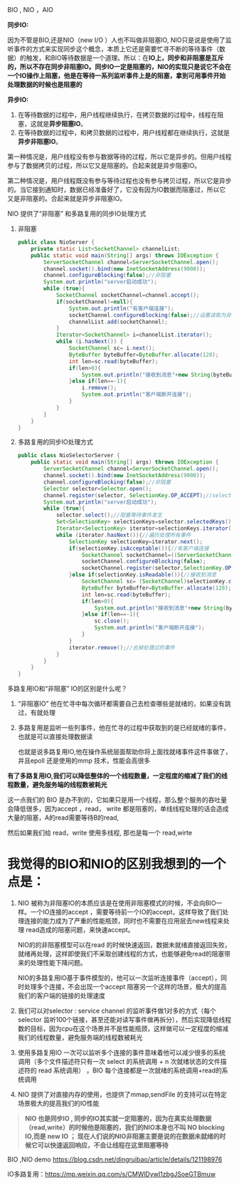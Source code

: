 BIO , NIO ，AIO

**同步IO:**

因为不管是BIO,还是NIO（new I/O ）人也不叫做非阻塞IO, NIO只是说是使用了监听事件的方式来实现同步这个概念，本质上它还是需要忙寻不断的等待事件（数据）的触发，和BIO等待数据是一个道理。所以：在**IO上，同步和非阻塞是互斥的，所以不存在同步非阻塞IO。同步IO一定是阻塞的，NIO的实现只是说它不会在一个IO操作上阻塞，他是在等待一系列监听事件上是的阻塞，拿到可用事件开始处理数据的时候也是阻塞的**

**异步IO:**

1. 在等待数据的过程中，用户线程继续执行，在拷贝数据的过程中，线程在阻塞，这就是**异步阻塞IO**。
2. 在等待数据的过程中，和拷贝数据的过程中，用户线程都在继续执行，这就是**异步非阻塞IO**。

第一种情况是，用户线程没有参与数据等待的过程，所以它是异步的。但用户线程参与了数据拷贝的过程，所以它又是阻塞的。合起来就是异步阻塞IO。

第二种情况是，用户线程既没有参与等待过程也没有参与拷贝过程，所以它是异步的。当它接到通知时，数据已经准备好了，它没有因为IO数据而阻塞过，所以它又是非阻塞的。合起来就是异步非阻塞IO。



NIO 提供了“非阻塞” 和多路复用的同步IO处理方式

1. 非阻塞

   ```java
   public class NioServer {
       private static List<SocketChannel> channelList;
       public static void main(String[] args) throws IOException {
           ServerSocketChannel channel=ServerSocketChannel.open();
           channel.socket().bind(new InetSocketAddress(9000));
           channel.configureBlocking(false);//非阻塞
           System.out.println("server启动成功");
           while (true){
               SocketChannel socketChannel=channel.accept();
               if(socketChannel!=null){
                   System.out.println("有客户端连接");
                   socketChannel.configureBlocking(false);//设置读取为非阻塞
                   channelList.add(socketChannel);
               }
               Iterator<SocketChannel> i=channelList.iterator();
               while (i.hasNext()) {
                   SocketChannel sc= i.next();
                   ByteBuffer byteBuffer=ByteBuffer.allocate(128);
                   int len=sc.read(byteBuffer);
                   if(len>0){
                       System.out.println("接收到消息"+new String(byteBuffer.array()));
                   }else if(len==-1){
                       i.remove();
                       System.out.println("客户端断开连接");
                   }
               }
           }
       }
   }
   ```

2. 多路复用的同步IO处理方式

   ```java
   public class NioSelectorServer {
       public static void main(String[] args) throws IOException {
           ServerSocketChannel channel=ServerSocketChannel.open();
           channel.socket().bind(new InetSocketAddress(9000));
           channel.configureBlocking(false);//非阻塞
           Selector selector=Selector.open();
           channel.register(selector, SelectionKey.OP_ACCEPT);//selector注册连接事件
           System.out.println("server启动成功");
           while (true){
               selector.select();//阻塞等待事件发生
               Set<SelectionKey> selectionKeys=selector.selectedKeys();//获取全部事件
               Iterator<SelectionKey> iterator=selectionKeys.iterator();
               while (iterator.hasNext()){//遍历处理所有事件
                   SelectionKey selectionKey=iterator.next();
                   if(selectionKey.isAcceptable()){//有客户端连接
                       SocketChannel socketChannel=((ServerSocketChannel)selectionKey.channel()).accept(); // 拿到新的客户端段
                       socketChannel.configureBlocking(false);
                       socketChannel.register(selector,SelectionKey.OP_READ);//注册监听该客户端的数据读取事件
                   }else if(selectionKey.isReadable()){//接收到消息
                       SocketChannel sc= (SocketChannel)selectionKey.channel();
                       ByteBuffer byteBuffer=ByteBuffer.allocate(128);
                       int len=sc.read(byteBuffer);
                       if(len>0){
                           System.out.println("接收到消息"+new String(byteBuffer.array()));
                       }else if(len==-1){
                           sc.close();
                           System.out.println("客户端断开连接");
                       }
                   }
                   iterator.remove();//去掉处理过的事件
               }
           }
       }
   }
   ```

多路复用IO和“非阻塞” IO的区别是什么呢？ 

1. “非阻塞IO” 他在忙寻中每次循环都需要自己去检查哪些是就绪的，如果没有跳过，有就处理

2. 多路复用是监听一些列事件，他在忙寻的过程中获取到的是已经就绪的事件，也就是可以直接处理数据读

   也就是说多路复用IO,他在操作系统层面帮助你将上面找就绪事件这件事做了，并且epoll 还是使用的mmp 技术，性能会高很多



**有了多路复用IO,我们可以降低整体的一个线程数量，一定程度的缩减了我们的线程数量，避免服务端的线程数被耗光**

这一点我们的 BIO 是办不到的，它如果只是用一个线程，那么整个服务的吞吐量会降低很多，因为accept ，read， write 都是阻塞的，单线线程处理的话会造成大量的阻塞，A的read需要等待B的read,

然后如果我们给 read，write 使用多线程, 那也是每一个 read,wirte

# 我觉得的BIO和NIO的区别我想到的一个点是：

1. NIO 被称为非阻塞IO的本质应该是在使用非阻塞模式的时候，不会向BIO一样。一个IO连接的accept ，需要等待前一个IO的accept，这样导致了我们处理连接的能力成为了严重的性能瓶颈，同时也不需要在应用层去new线程来处理 read造成的阻塞问题，来快速accept。

   NIO的的非阻塞模型可以在read 的时候快速返回，数据未就绪直接返回失败，就绪再处理，这样即使我们不采取创建线程的方式，也能够避免read的阻塞带来的处理性能下降问题。

   NIO的多路复用IO基于事件模型的，他可以一次监听连接事件（accept），同时处理多个连接，不会出现一个accept 阻塞另一个这样的场景，极大的提高我们的客户端的链接的处理速度

2. 我们可以对selector : service channel 的监听事件做1对多的方式（每个selector 监听100个链接，甚至还能对读写事件做再拆分），然后实现降低线程数的目标，因为cpu在这个场景并不是性能瓶颈，这样做可以一定程度的缩减我们的线程数量，避免服务端的线程数被耗光

3. 使用多路复用IO 一次可以监听多个连接的事件意味着他可以减少很多的系统调用（多个文件描述符只有一次 select 的系统调用 + n 次就绪状态的文件描述符的 read 系统调用） ，BIO 每个连接都是一次就绪的系统调用+read的系统调用

4. NIO 提供了对直接内存的使用，也提供了mmap,sendFile 的支持可以在特定场景极大的提高我们的IO性能

> **NIO 也是同步IO , 同步的IO其实就一定阻塞的，因为在真实处理数据（read,write）的时候他是阻塞的，我们的NIO本身也不叫 NO blocking IO,而是 new IO ；  现在人们说的NIO非阻塞主要是说的在数据未就绪的时候它可以快速返回响应，不会让线程在这里阻塞等待**



BIO ,NIO demo https://blog.csdn.net/dingruibao/article/details/121198976

IO多路复用：https://mp.weixin.qq.com/s/CMWlDywI1zbgJSoeGTBmuw

